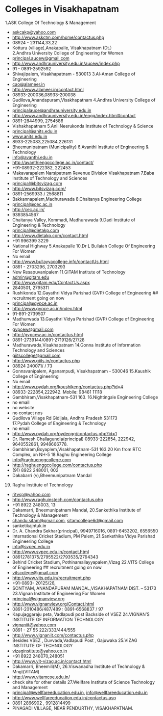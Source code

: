 # Colleges in Visakhapatnam

1.ASK College Of Technology & Management  
  * askcakp@yahoo.com
  * http://www.askctm.com/home/contactus.php
  * 08924 - 231144,33,22
  * Kotturu (village),Anakapalle, Visakhapatnam (Dt.)  
2.Andhra University College of Engineering for Women
  * principal.aucew@gmail.com
  * http://www.andhrauniversity.edu.in/aucew/index.php
  * 91 - 0891-2592592
  * Shivajipalem, Visakhapatnam - 530013
3.Al-Aman College of Engineering
  * cao@alameer.in
  * http://www.alameer.in/contact.html
  * 08933-200036,08933-200038
  * Gudilova,Anandapuram,Visakhapatnam
4.Andhra University College of Engineering
  * principalauce@andhrauniversity.edu.in
  * http://www.andhrauniversity.edu.in/engg/index.html#contact
  * 0891-2844999, 2754586
  * Vishakhapatnam
5.Anil Neerukonda Institute of Technology & Science
  * principal@anits.edu.in
  * www.anits.edu.in
  * 8933-225083,225084,226131 
  * Bheemunipatnam (Municipality)
6.Avanthi Institute of Engineering & Technology
  * info@avanthi.edu.in
  * http://avanthienggcollege.ac.in/contact/
  * +91-08932-222382, 222453
  * Makavarapalem Narsipatnam Revenue Division Visakhapatnam
7.Baba Institute of Technology and Sciences
  * principal@bitsvizag.com
  * http://www.bitsvizag.com/
  * 0891-2569933 / 2568811
  * Bakkannapalem,Madhurawada
8.Chaitanya Engineering College
  * principal@cec.ac.in
  * http://cec.ac.in/
  * 9393854567
  * Chaitanya Valley, Kommadi, Madhurawada
9.Dadi Institute of Engineering & Technology
  * principal@dietakp.com
  * http://www.dietakp.com/contact.html
  * +91 996399 3229
  * National Highway 5.Anakapalle 
10.Dr L Bullaiah College Of Engineering For Women
  * No email 
  * http://www.bullayyacollege.info/contactUs.html
  * 0891 - 2703296, 2703293
  * New Resapuvanipalem
11.GITAM Institute of Technology
  * admin@gitam.edu
  * http://www.gitam.edu/ContactUs.aspx
  * 2840501, 2795311
  * Rushikonda
12.Gayathri Vidya Parishad (GVP) College of Engineering ## recruitment going on now
  * principal@gvpce.ac.in
  * http://www.gvpce.ac.in/index.html
  * 91-891-2739507
  * Madhurwada
13.Gayathri Vidya Parishad (GVP) College of Engineering For Women
  * gvpcew@gmail.com
  * http://gvpcew.ac.in/contactus.html
  * 0891-2739144/0891-2719126/27/28
  * Madhurawada,Visakhapatnam
14.Gonna Institute of Information Technology and Sciences
  * giitscollege@gmail.com
  * http://www.giits.in/contactus.php
  * 08924 240071/ / 73
  * Gonnavanipalem, Aganampudi, Visakhapatnam - 530046
15.Kaushik College of Engineering     
  * No email
  * http://www.pydah.org/koushikeng/contactus.php?id=4
  * 08933-222854,222942. Mobile: 98481 11118
  * Gambhiram,Visakhapatnam-531 163.
16.Nightingale Engineering College
  * no email
  * no website
  * no contact nos
  * Gudilova Village Rd Gidijala, Andhra Pradesh 531173  
17.Pydah College of Engineering & Technology
  * no email
  * http://www.pydah.org/pydengg/contactus.php?id=1
  * Dr. Ramesh Challagundla(principal) 08933-222854, 222942, 9640552861, 9948666778.
  * Gambhiram,Boyaplem,Visakhapatnam-531 163.20 Km from RTC Complex, on NH-5
18.Raghu Engineering College
  * info@raghuenggcollege.com
  * http://raghuenggcollege.com/contactus.php
  * (91) 8922 248001, 002
  * Dakabarri (v),Bheemunipatnam Mandal
19. Raghu Institute of Technology
  * ritvsp@yahoo.com
  * http://www.raghuinstech.com/contactus.php
  * +91 8922 248003, 13
  * Dakamarri, Bheemunipatnam Mandal,
20.Sankethika Institute of Technology & Management
  * chandu.sitam@gmail.com, sitamcollege6d@gmail.com
  * sanketikajntuk.in
  * Dr. A. Chandra Sekhar(principal), 9949716016, 0891-6453202, 6556550
  * International Cricket Stadium, PM Palem, 
21.Sankethika Vidya Parishad Engineering College
  * info@svpec.edu.in
  * http://www.svpec.edu.in/contact.html
  * 08912781375/2795522/2793535/2794343
  * Behind Cricket Stadium, Pothinamallayyapalem,Vizag
22.VITS College of Engineering ## recruitment going on now
  * vitscolege@gmail.com
  * http://www.vits.edu.in/recruitment.php
  * +91-0893- 20125/26,
  * SONTYAM, ANANDAPURAM MANDAL,VISAKHAPATNAM DIST. – 53173        
23.Vignan Institute of Engineering For Women
  * principal@vignanview.org 
  * http://www.vignanview.org/Contact.html
  * 0891-2010486/487/489 : 0891-6568837 / 97
  * Kapujaggaraju peta, Vadlapudi post Backside of VSEZ
24.VIGNAN’S INSTITUTE OF INFORMATION TECHNOLOGY
  * vignaniit@yahoo.com 
  * 0891 - 27 55 222/333/444/555
  * http://www.vignaniit.com/contactus.php
  * Besides VSEZ , Duvvada,Vadlapudi Post , Gajuwaka
25.VIZAG INSTITUTE OF TECHNOLOGY
  * vizaginstitute@yahoo.co.in
  * +91 8922 248070,248051
  * http://www.vit-vizag.ac.in/contact.html
  * Dakamarri, Bheemili(M),
26.Viswanadha Institute of Technology & Mngt(VITAM)
  * http://www.vitamcoe.edu.in/
  * check site for other details
27.Wellfare Institute of Science Technology and Management
  * principal@wellfareeducation.edu.in, info@wellfareeducation.edu.in
  * http://www.wellfareeducation.edu.in/contactus.asp
  * 0891 2866902 , 9912814499
  * PINAGADI VILLAGE, NEAR PENDURTHY, VISAKHAPATNAM. 



